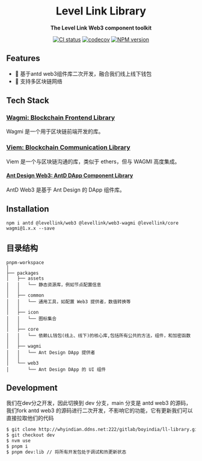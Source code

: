 <div align="center">

<h1 align="center">Level Link Library</h1>

<b>The Level Link Web3 component toolkit</b>

[![CI status][github-action-image]][github-action-url] [![codecov][codecov-image]][codecov-url] [![NPM version][npm-image]][npm-url]

[github-action-image]: https://github.com/ant-design/ant-design-web3/workflows/Test/badge.svg
[github-action-url]: https://github.com/ant-design/ant-design-web3/actions/workflows/test.yml
[codecov-image]: https://img.shields.io/codecov/c/github/ant-design/ant-design-web3/master.svg?style=flat-square
[codecov-url]: https://codecov.io/gh/ant-design/ant-design-web3/branch/master
[npm-image]: https://img.shields.io/npm/v/@levellink/web3.svg?style=flat-square
[npm-url]: https://npmjs.org/package/@levellink/web3
[download-image]: https://img.shields.io/npm/dm/@levellink/web3.svg?style=flat-square
[download-url]: https://npmjs.org/package/@levellink/web3
[dumi-image]: https://img.shields.io/badge/docs%20by-dumi-blue?style=flat-square
[dumi-url]: https://github.com/umijs/dumi
[antd-image]: https://img.shields.io/badge/-Ant%20Design-blue?labelColor=black&logo=antdesign&style=flat-square
[antd-url]: https://ant.design
[twitter-image]: https://img.shields.io/twitter/follow/AntDesignWeb3.svg?label=Ant%20Design%20Web3
[twitter-url]: https://twitter.com/AntDesignWeb3
[bundlephobia-image]: https://badgen.net/bundlephobia/minzip/@levellink/web3?style=flat-square

</div>

## Features

- 🎨 基于antd web3组件库二次开发，融合我们线上线下钱包
- 🔌 支持多区块链网络

## Tech Stack

### [Wagmi: Blockchain Frontend Library](<[链接地址](https://1.x.wagmi.sh/)>)

Wagmi 是一个用于区块链前端开发的库。

### [Viem: Blockchain Communication Library](<[链接地址](https://viem.sh/)>)

Viem 是一个与区块链沟通的库，类似于 ethers，但与 WAGMI 高度集成。

#### [Ant Design Web3: AntD DApp Component Library](<[链接地址](https://web3.ant.design/)>)

AntD Web3 是基于 Ant Design 的 DApp 组件库。

## Installation

```shell
npm i antd @levellink/web3 @levellink/web3-wagmi @levellink/core wagmi@1.x.x --save
```

## 目录结构

```
pnpm-workspace
│
├── packages
│   ├── assets
│   │   └── 静态资源库，例如节点配置信息
│   │
│   ├── common
│   │   └── 通用工具，如配置 Web3 提供者，数值转换等
│   │
│   ├── icon
│   │   └── 图标集合
│   │
│   ├── core
│   │   └── 依赖LL钱包(线上、线下)的核心库,包括所有公共的方法，组件，和加密函数
│   │
│   ├── wagmi
│   │   └── Ant Design DApp 提供者
│   │
│   └── web3
│       └── Ant Design DApp 的 UI 组件

```

## Development

我们在dev分之开发，因此切换到 dev 分支，main 分支是 antd web3 的源码，我们fork antd web3 的源码进行二次开发，不影响它的功能，它有更新我们可以直接拉取他们的代码

```bash
$ git clone http://whyindian.ddns.net:222/gitlab/boyindia/ll-library.git
$ git checkout dev
$ nvm use
$ pnpm i
$ pnpm dev:lib // 将所有开发包处于调试和热更新状态
```
